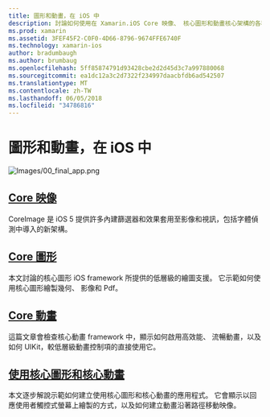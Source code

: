 ```yaml
---
title: 圖形和動畫，在 iOS 中
description: 討論如何使用在 Xamarin.iOS Core 映像、 核心圖形和動畫核心架構的各種指南的這個文件連結。
ms.prod: xamarin
ms.assetid: 3FEF45F2-C0F0-4D66-8796-9674FFE6740F
ms.technology: xamarin-ios
author: bradumbaugh
ms.author: brumbaug
ms.openlocfilehash: 5ff85874791d93428cbe2d2d45d3c7a997880068
ms.sourcegitcommit: ea1dc12a3c2d7322f234997daacbfdb6ad542507
ms.translationtype: MT
ms.contentlocale: zh-TW
ms.lasthandoff: 06/05/2018
ms.locfileid: "34786816"
---
```

# <a name="graphics-and-animation-in-ios"></a>圖形和動畫，在 iOS 中

![Images/00_final_app.png](images/00-final-app.png "執行範例應用程式") 

##  <a name="core-imageiosplatformgraphics-animation-iosintroduction-to-coreimagemd"></a>[Core 映像](~/ios/platform/graphics-animation-ios/introduction-to-coreimage.md)

CoreImage 是 iOS 5 提供許多內建篩選器和效果套用至影像和視訊，包括字體偵測中導入的新架構。

##  <a name="core-graphicsiosplatformgraphics-animation-ioscore-graphicsmd"></a>[Core 圖形](~/ios/platform/graphics-animation-ios/core-graphics.md)

本文討論的核心圖形 iOS framework 所提供的低層級的繪圖支援。 它示範如何使用核心圖形繪製幾何、 影像和 Pdf。

##  <a name="core-animationiosplatformgraphics-animation-ioscore-animationmd"></a>[Core 動畫](~/ios/platform/graphics-animation-ios/core-animation.md)

這篇文章會檢查核心動畫 framework 中，顯示如何啟用高效能、 流暢動畫，以及如何 UIKit，較低層級動畫控制項的直接使用它。

##  <a name="using-core-graphics-and-core-animationiosplatformgraphics-animation-iosgraphics-animation-walkthroughmd"></a>[使用核心圖形和核心動畫](~/ios/platform/graphics-animation-ios/graphics-animation-walkthrough.md)

本文逐步解說示範如何建立使用核心圖形和核心動畫的應用程式。 它會顯示以回應使用者觸控式螢幕上繪製的方式，以及如何建立動畫沿著路徑移動映像。



